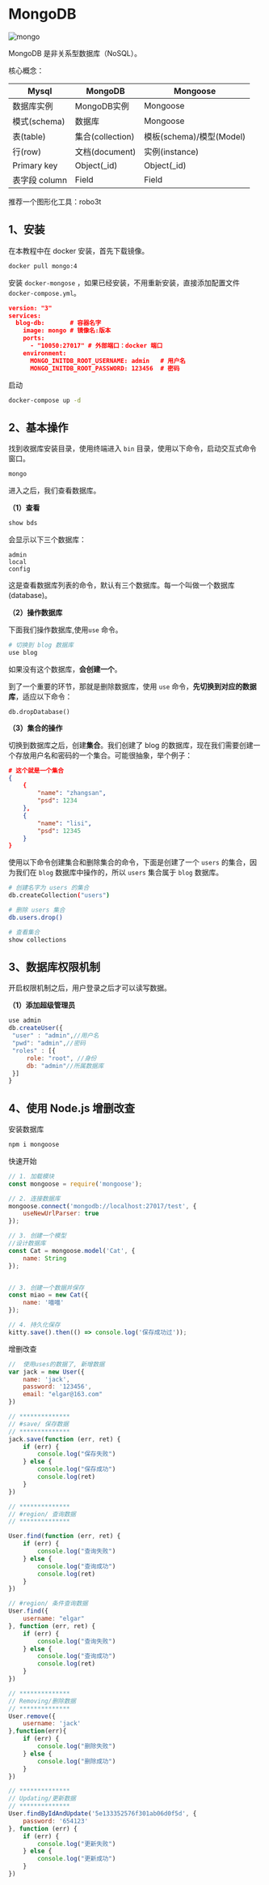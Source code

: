 # MongoDB

![mongo](mongodb.jpg)

MongoDB 是非关系型数据库（NoSQL）。


核心概念：

| Mysql         | MongoDB          | Mongoose                 |
| ------------- | ---------------- | ------------------------ |
| 数据库实例    | MongoDB实例      | Mongoose                 |
| 模式(schema)  | 数据库           | Mongoose                 |
| 表(table)     | 集合(collection) | 模板(schema)/模型(Model) |
| 行(row)       | 文档(document)   | 实例(instance)           |
| Primary key   | Object(_id)      | Object(_id)              |
| 表字段 column | Field            | Field                    |

推荐一个图形化工具：robo3t 

## 1、安装

在本教程中在 docker 安装，首先下载镜像。

```bash
docker pull mongo:4
```

安装 `docker-mongose` ，如果已经安装，不用重新安装，直接添加配置文件 `docker-compose.yml`。

```json
version: "3"
services:
  blog-db:		 # 容器名字
    image: mongo # 镜像名:版本
    ports:
      - "10050:27017" # 外部端口：docker 端口
    environment:
      MONGO_INITDB_ROOT_USERNAME: admin   # 用户名
      MONGO_INITDB_ROOT_PASSWORD: 123456  # 密码
```

启动

```bash
docker-compose up -d
```

## 2、基本操作

找到收据库安装目录，使用终端进入 `bin` 目录，使用以下命令，启动交互式命令窗口。

```bash
mongo
```

进入之后，我们查看数据库。

**（1）查看**

```bash
show bds
```

会显示以下三个数据库：

```
admin
local
config
```

这是查看数据库列表的命令，默认有三个数据库。每一个叫做一个数据库(database)。

**（2）操作数据库**

下面我们操作数据库,使用`use` 命令。

```bash
# 切换到 blog 数据库
use blog
```

如果没有这个数据库，**会创建一个**。

到了一个重要的环节，那就是删除数据库，使用 `use` 命令，**先切换到对应的数据库**，适应以下命令：

```
db.dropDatabase()
```

**（3）集合的操作**

切换到数据库之后，创建**集合**。我们创建了 blog 的数据库，现在我们需要创建一个存放用户名和密码的一个集合。可能很抽象，举个例子：

```json
# 这个就是一个集合
{
    {
    	"name": "zhangsan",
    	"psd": 1234
    },
	{
    	"name": "lisi",
    	"psd": 12345
    }
}
```

使用以下命令创建集合和删除集合的命令，下面是创建了一个 `users` 的集合，因为我们在 `blog` 数据库中操作的，所以 `users` 集合属于 `blog` 数据库。

```bash
# 创建名字为 users 的集合
db.createCollection("users")

# 删除 users 集合
db.users.drop()

# 查看集合
show collections
```





## 3、数据库权限机制

开启权限机制之后，用户登录之后才可以读写数据。

**（1）添加超级管理员**

```js
use admin
db.createUser({ 
 "user" : "admin",//用户名
 "pwd": "admin",//密码
 "roles" : [{ 
     role: "root", //身份
     db: "admin"//所属数据库
 }] 
}
```





## 4、使用 Node.js 增删改查



安装数据库

```bash
npm i mongoose
```



快速开始

```js
// 1. 加载模块
const mongoose = require('mongoose');

// 2. 连接数据库
mongoose.connect('mongodb://localhost:27017/test', {
    useNewUrlParser: true
});

// 3. 创建一个模型
//设计数据库
const Cat = mongoose.model('Cat', {
    name: String
});


// 3. 创建一个数据并保存
const miao = new Cat({
    name: '喵喵'
});

// 4. 持久化保存
kitty.save().then(() => console.log('保存成功过'));

```



增删改查

```javascript
//  使用uses的数据了, 新增数据
var jack = new User({
    name: 'jack',
    password: '123456',
    email: "elgar@163.com"
})

// **************
// #save/ 保存数据
// **************
jack.save(function (err, ret) {
    if (err) {
        console.log("保存失败")
    } else {
        console.log("保存成功")
        console.log(ret)
    }
})

// **************
// #region/ 查询数据
// **************

User.find(function (err, ret) {
    if (err) {
        console.log("查询失败")
    } else {
        console.log("查询成功")
        console.log(ret)
    }
})

// #region/ 条件查询数据
User.find({
    username: "elgar"
}, function (err, ret) {
    if (err) {
        console.log("查询失败")
    } else {
        console.log("查询成功")
        console.log(ret)
    }
})

// **************
// Removing/删除数据
// **************
User.remove({
    username: 'jack' 
},function(err){
    if (err) {
        console.log("删除失败")
    } else {
        console.log("删除成功")
    }
})

// **************
// Updating/更新数据
// **************
User.findByIdAndUpdate('5e133352576f301ab06d0f5d', {
    password: '654123'
}, function (err) {
    if (err) {
        console.log("更新失败")
    } else {
        console.log("更新成功")
    }
})
```




 
 <comment-comment/> 
 